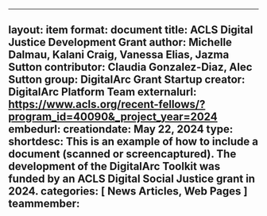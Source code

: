 --- 
layout: 
 item 
format: 
document 
title: 
 ACLS Digital Justice Development Grant 
author: 
 Michelle Dalmau, Kalani Craig, Vanessa Elias, Jazma Sutton 
contributor: 
Claudia Gonzalez-Diaz, Alec Sutton 
group: 
 DigitalArc Grant Startup 
creator: 
 DigitalArc Platform Team 
externalurl: 
 https://www.acls.org/recent-fellows/?program_id=40090&_project_year=2024 
embedurl: 
  creationdate: 
 May 22, 2024 
type: 
  shortdesc: 
 This is an example of how to include a document (scanned or screencaptured). The development of the DigitalArc Toolkit was funded by an ACLS Digital Social Justice grant in 2024. 
categories: 
[ News Articles, Web Pages ] 
teammember: 
 --- 
